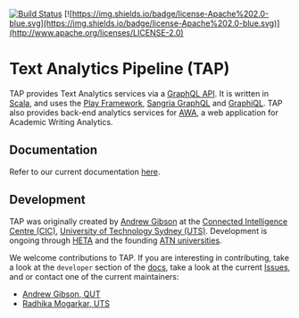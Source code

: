 [![Build Status](https://travis-ci.org/uts-cic/tap.svg?branch=master)](https://travis-ci.org/uts-cic/tap) [![https://img.shields.io/badge/license-Apache%202.0-blue.svg](https://img.shields.io/badge/license-Apache%202.0-blue.svg)](http://www.apache.org/licenses/LICENSE-2.0)

# Text Analytics Pipeline (TAP)

TAP provides Text Analytics services via a [GraphQL API](). It is written in [Scala](https://www.scala-lang.org), and uses the [Play Framework](https://www.playframework.com), [Sangria GraphQL](http://sangria-graphql.org) and [GraphiQL](https://github.com/graphql/graphiql).
TAP also provides back-end analytics services for [AWA](http://awa.uts.edu.au), a web application for Academic Writing Analytics. 

## Documentation

Refer to our current documentation [here](https://heta-io.github.io/tap/).

## Development

TAP was originally created by [Andrew Gibson](http://GitHub.com/andrewresearch) at the [Connected Intelligence Centre (CIC)](http://utscic.edu.au), [University of Technology Sydney (UTS)](http://uts.edu.au). Development is ongoing through [HETA](http://heta.io) and the founding [ATN universities](https://www.atn.edu.au).

We welcome contributions to TAP. If you are interesting in contributing, take a look at the `developer` section of the [docs](https://heta-io.github.io/tap/), take a look at the current [Issues](), and or contact one of the current maintainers:

 - [Andrew Gibson, QUT](http://GitHub.com/andrewresearch)
 - [Radhika Mogarkar, UTS]()




